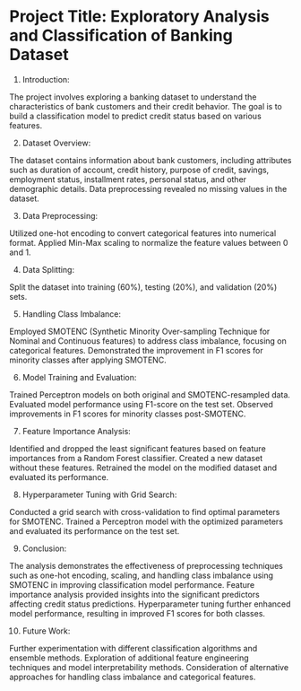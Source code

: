 # Project Title: Exploratory Analysis and Classification of Banking Dataset

1. Introduction:

The project involves exploring a banking dataset to understand the characteristics of bank customers and their credit behavior. The goal is to build a classification model to predict credit status based on various features.

2. Dataset Overview:

The dataset contains information about bank customers, including attributes such as duration of account, credit history, purpose of credit, savings, employment status, installment rates, personal status, and other demographic details.
Data preprocessing revealed no missing values in the dataset.

3. Data Preprocessing:

Utilized one-hot encoding to convert categorical features into numerical format.
Applied Min-Max scaling to normalize the feature values between 0 and 1.

4. Data Splitting:

Split the dataset into training (60%), testing (20%), and validation (20%) sets.

5. Handling Class Imbalance:

Employed SMOTENC (Synthetic Minority Over-sampling Technique for Nominal and Continuous features) to address class imbalance, focusing on categorical features.
Demonstrated the improvement in F1 scores for minority classes after applying SMOTENC.

6. Model Training and Evaluation:

Trained Perceptron models on both original and SMOTENC-resampled data.
Evaluated model performance using F1-score on the test set.
Observed improvements in F1 scores for minority classes post-SMOTENC.

7. Feature Importance Analysis:

Identified and dropped the least significant features based on feature importances from a Random Forest classifier.
Created a new dataset without these features.
Retrained the model on the modified dataset and evaluated its performance.

8. Hyperparameter Tuning with Grid Search:

Conducted a grid search with cross-validation to find optimal parameters for SMOTENC.
Trained a Perceptron model with the optimized parameters and evaluated its performance on the test set.

9. Conclusion:

The analysis demonstrates the effectiveness of preprocessing techniques such as one-hot encoding, scaling, and handling class imbalance using SMOTENC in improving classification model performance.
Feature importance analysis provided insights into the significant predictors affecting credit status predictions.
Hyperparameter tuning further enhanced model performance, resulting in improved F1 scores for both classes.

10. Future Work:

Further experimentation with different classification algorithms and ensemble methods.
Exploration of additional feature engineering techniques and model interpretability methods.
Consideration of alternative approaches for handling class imbalance and categorical features.
